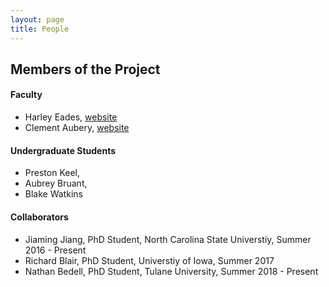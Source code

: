 ```yaml
---
layout: page
title: People
---
```


Members of the Project
----------------------

#### Faculty

- Harley Eades, [website](http://metatheorem.org/)
- Clement Aubery, [website]()

#### Undergraduate Students

- Preston Keel, 
- Aubrey Bruant,
- Blake Watkins

#### Collaborators

- Jiaming Jiang, PhD Student, North Carolina State Universtiy, Summer 2016 - Present
- Richard Blair, PhD Student, Universtiy of Iowa, Summer 2017
- Nathan Bedell, PhD Student, Tulane University, Summer 2018 - Present
